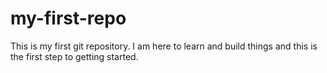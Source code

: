 # my-first-repo
This is my first git repository. I am here to learn and build things and this is the first step to getting started.
